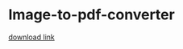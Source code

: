 # Image-to-pdf-converter
<a href="/BabaiDI/Image-to-pdf-converter/blob/main/WinFormsApp2/bin/Release/net6.0-windows/publish/win-x86/ImageToPDFConverter.exe"> download link </a>
